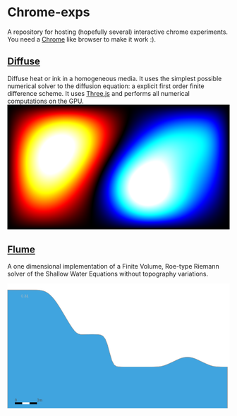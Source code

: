 # Chrome-exps

A repository for hosting (hopefully several) interactive chrome experiments. You need a [Chrome](http://www.google.cl/chrome/browser/desktop/index.html) like browser to make it work :).


## [Diffuse](https://jgalazm.github.io/diffuse.html)


Diffuse heat or ink in a homogeneous media. It uses the simplest possible numerical solver to the diffusion equation: a explicit first order finite difference scheme. It uses [Three.js](http://threejs.org/) and performs all numerical computations on the GPU.
[![Diffuse preview](diffuse/img/diffusethumb.png)](https://jgalazm.github.io/diffuse.html)



## [Flume](https://jgalazm.github.io/flume.html)

A one dimensional implementation of a Finite Volume, Roe-type Riemann solver of the Shallow Water Equations without topography variations.

[![Flume preview](flume/snapshots/snap2.png)](https://jgalazm.github.io/flume.html)





